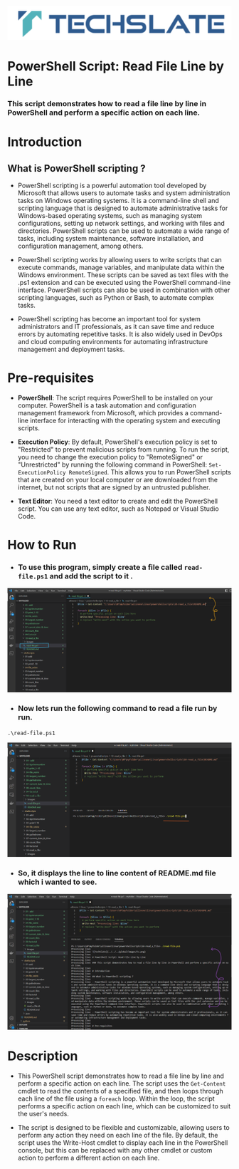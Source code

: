 
![TechSlate](../../../global/images/ts.png)

# PowerShell Script: Read File Line by Line

### This script demonstrates how to read a file line by line in PowerShell and perform a specific action on each line.

# Introduction

## What is PowerShell scripting ?

- PowerShell scripting is a powerful automation tool developed by Microsoft that allows users to automate tasks and system administration tasks on Windows operating systems. It is a command-line shell and scripting language that is designed to automate administrative tasks for Windows-based operating systems, such as managing system configurations, setting up network settings, and working with files and directories. PowerShell scripts can be used to automate a wide range of tasks, including system maintenance, software installation, and configuration management, among others.

- PowerShell scripting works by allowing users to write scripts that can execute commands, manage variables, and manipulate data within the Windows environment. These scripts can be saved as text files with the .ps1 extension and can be executed using the PowerShell command-line interface. PowerShell scripts can also be used in combination with other scripting languages, such as Python or Bash, to automate complex tasks.

- PowerShell scripting has become an important tool for system administrators and IT professionals, as it can save time and reduce errors by automating repetitive tasks. It is also widely used in DevOps and cloud computing environments for automating infrastructure management and deployment tasks.


# Pre-requisites

- **PowerShell**: The script requires PowerShell to be installed on your computer. PowerShell is a task automation and configuration management framework from Microsoft, which provides a command-line interface for interacting with the operating system and executing scripts.

- **Execution Policy**: By default, PowerShell's execution policy is set to "Restricted" to prevent malicious scripts from running. To run the script, you need to change the execution policy to "RemoteSigned" or "Unrestricted" by running the following command in PowerShell: `Set-ExecutionPolicy RemoteSigned`. This allows you to run PowerShell scripts that are created on your local computer or are downloaded from the internet, but not scripts that are signed by an untrusted publisher.

- **Text Editor**: You need a text editor to create and edit the PowerShell script. You can use any text editor, such as Notepad or Visual Studio Code.

# How to Run

- ### To use this program, simply create a file called  `read-file.ps1` and add the script to it .

![script](images/script.png)


- ### Now lets run the following command to read a file run by run.

```
.\read-file.ps1

```

![script](images/print.png)


- ### So, it displays the line to line content of README.md file which i wanted to see.

![script](images/output.png)




# Description

- This PowerShell script demonstrates how to read a file line by line and perform a specific action on each line. The script uses the `Get-Content` cmdlet to read the contents of a specified file, and then loops through each line of the file using a `foreach` loop. Within the loop, the script performs a specific action on each line, which can be customized to suit the user's needs.

- The script is designed to be flexible and customizable, allowing users to perform any action they need on each line of the file. By default, the script uses the Write-Host cmdlet to display each line in the PowerShell console, but this can be replaced with any other cmdlet or custom action to perform a different action on each line.

